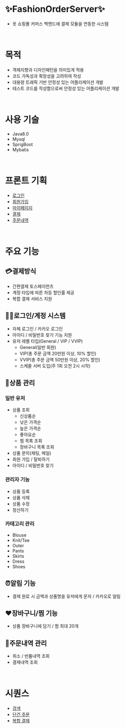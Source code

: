 # ✨FashionOrderServer✨
- 옷 쇼핑몰 커머스 백엔드에 결제 모듈을 연동한 시스템
<br/>

# 목적
- 객체지향과 디자인패턴을 의미있게 적용
- 코드 가독성과 확장성을 고려하여 작성
- 대용량 트래픽 기반 안정성 있는 어플리케이션 개발
- 테스트 코드를 작성함으로써 안정성 있는 어플리케이션 개발
<br/>

# 사용 기술
- Java8.0
- Mysql
- SprigBoot
- Mybatis
<br/>

# 프론트 기획
- [로그인](https://www.figma.com/design/kavZDdrQUzP6ftz0oOp2dc/Fashion-order-server_Login?node-id=0-1&t=Oxn2DBu10TiLXQVZ-1)
- [회원가입](https://www.figma.com/design/d5yYDKdN9GuX5KTI8X2ITN/FashionOrderServer_Join?t=wSxGIkDKc7ufCNL9-1)
- [마이페이지](https://www.figma.com/design/1BiTFNqhh7w1EdyQTQ1TsV/FashionOrderServer_MyPage?t=wSxGIkDKc7ufCNL9-1) 
- [결제](https://www.figma.com/design/B7ba4NaoUF1PRHp0izxyab/Fashion-order-server_order?node-id=0-1&t=BJrkBo6pHgPrGR2b-1)
- [주문내역](https://www.figma.com/design/W7OslQMfmaoIgM2l1PpK99/Fashion-order-server_history?node-id=0-1&t=DtwA0kg7rcZVjF7I-1)
<br/>

# 주요 기능
## 💳결제방식
- 간편결제 토스페이먼츠
- 계정 타입에 따른 차등 할인률 제공
- 복합 결제 서비스 지원

## 👨👩로그인/계정 시스템
- 자체 로그인 / 카카오 로그인
- 아이디 / 비밀번호 찾기 기능 지원
- 유저 레벨 타입(General / VIP / VVIP)
    - General(일반 회원)
    - VIP(총 주문 금액 20만원 이상, 10% 할인)
    - VVIP(총 주문 금액 50만원 이상, 20% 할인)
    - 스케줄 서버 도입(주 1회 오전 2시 시작)
  
## 👚상품 관리
### 일반 유저
- 상품 조회
    - 신상품순
    - 낮은 가격순
    - 높은 가격순
    - 좋아요순
    - 찜 목록 조회
    - 장바구니 목록 조회
- 상품 문의(채팅, 메일)
- 회원 가입 / 탈퇴하기
- 아이디 / 비밀번호 찾기

### 관리자 기능
- 상품 등록
- 상품 삭제
- 상품 수정
- 정산하기

### 카테고리 관리
- Blouse
- Knit/Tee
- Outer
- Pants
- Skirts
- Dress
- Shoes

## ⏰알림 기능
- 결제 완료 시 금액과 상품명을 유저에게 문자 / 카카오로 알림

## ❤️장바구니/찜 기능
- 상품 장바구니에 담기 / 찜 최대 20개

## 📜주문내역 관리
- 취소 / 반품내역 조회
- 결제내역 조회
<br/>

# 시퀀스
- [검색]()
- [단건 주문](https://www.websequencediagrams.com/files/render?link=rddNeCLjQfKpiXc884jbUQRcLw1LIvGiqTuu7dFo5xQCRoBiGRhcJCxAvdPCNUHm)
- [복합 결제]()
